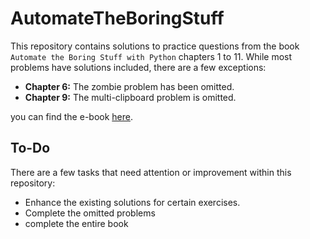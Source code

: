 # AutomateTheBoringStuff

This repository contains solutions to practice questions from the book `Automate the Boring Stuff with Python` chapters 1 to 11. While most problems have solutions included, there are a few exceptions:

- **Chapter 6:** The zombie problem has been omitted.
- **Chapter 9:** The multi-clipboard problem is omitted.

you can find the e-book [here](https://automatetheboringstuff.com/2e).

## To-Do
There are a few tasks that need attention or improvement within this repository:

- Enhance the existing solutions for certain exercises.
- Complete the omitted problems
- complete the entire book

